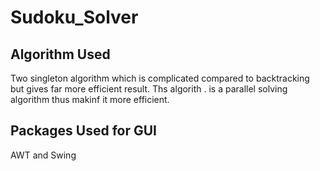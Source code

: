# Sudoku_Solver

## Algorithm Used

Two singleton algorithm which is complicated compared to backtracking but gives far more efficient result. Ths algorith . is a parallel solving algorithm thus makinf it more efficient.

## Packages Used for GUI

AWT and Swing
